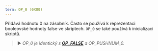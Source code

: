 ```yaml
---
term: OP_0 (0X00)
---
```


Přidává hodnotu 0 na zásobník. Často se používá k reprezentaci booleovské hodnoty false ve skriptech. `OP_0` se také používá k inicializaci skriptů.

> ► *OP_0 je identický s **[OP_FALSE](/dictionnaire/O.md#op_false-0x00)** a OP_PUSHNUM_0.*